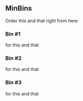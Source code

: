 ## MinBins

Order this and that right from here

### Bin #1

for this and that

### Bin #2

for this and that

### Bin #3

for this and that
